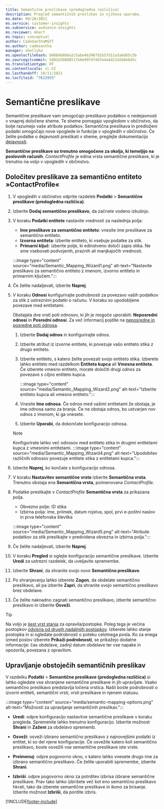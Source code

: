 ```yaml
---
title: Semantične preslikave (predogledna različica)
description: Pregled semantičnih preslikav in njihova uporaba.
ms.date: 09/28/2021
ms.service: customer-insights
ms.subservice: audience-insights
ms.reviewer: mhart
ms.topic: conceptual
author: CadeSanthaMSFT
ms.author: cadesantha
manager: shellyha
ms.openlocfilehash: b0884b8b6a2c5abe4b3967d1b57d11a3a6d65c5b
ms.sourcegitcommit: 5d82e5b808517e0e99fdfdd7e4a4422a5b8ebd5c
ms.translationtype: HT
ms.contentlocale: sl-SI
ms.lasthandoff: 10/11/2021
ms.locfileid: "7622955"
---
```

# <a name="semantic-mappings"></a>Semantične preslikave

Semantične preslikave vam omogočajo preslikavo podatkov o nedejavnosti v vnaprej določene sheme. Te sheme pomagajo vpogledom v občinstvo, da bolje razumejo vaše atribute podatkov. Semantična preslikava in predloženi podatki omogočajo nove vpoglede in funkcije v vpogledih v občinstvo. Če želite podatke o dejavnosti preslikati v sheme, preglejte dokumentacijo [dejavnosti](activities.md).

**Semantične preslikave so trenutno omogočene za okolja, ki temeljijo na poslovnih računih**. *ContactProfile* je edina vrsta semantične preslikave, ki je trenutno na voljo v vpogledih v občinstvo.

## <a name="define-a-contactprofile-semantic-entity-mapping"></a>Določitev preslikave za semantično entiteto »ContactProfile«

1. V vpogledih v občinstvo odprite razdelek **Podatki** > **Semantične preslikave (predogledna različica)**.

1. Izberite **Dodaj semantično preslikavo**, da začnete vodeno izkušnjo.

1. V koraku **Podatki entitete** nastavite vrednosti za naslednja polja:

   - **Ime preslikave za semantično entiteto**: vnesite ime preslikave za semantično entiteto.
   - **Izvorna entiteta**: izberite entiteto, ki vsebuje podatke za stik.
   - **Primarni ključ**: izberite polje, ki edinstveno določi zapis stika. Ne sme vsebovati podvojenih, praznih ali manjkajočih vrednosti.

   :::image type="content" source="media/Semantic_Mapping_Wizard1.png" alt-text="Nastavite preslikavo za semantično entiteto z imenom, izvorno entiteto in primarnim ključem.":::

1. Če želite nadaljevati, izberite **Naprej**.

1. V koraku **Odnosi** konfigurirajte podrobnosti za povezavo vaših podatkov za stik z ustreznimi podatki o računu. V koraku so upodobljene povezave med entitetami.  

   Obstajata dve vrsti poti odnosov, ki jih je mogoče uporabiti: **Neposredni odnosi** in **Posredni odnosi**. Za več informacij pojdite na [neposredne in posredne poti odnosa](relationships.md#relationship-paths).

   1. Izberite **Dodaj odnos** in konfigurirajte odnos.
   1. Izberite atribut iz izvorne entitete, ki povezuje vašo entiteto stika z drugo entiteto.
   1. Izberite entiteto, s katero želite povezati svojo entiteto stika. Izberete lahko entiteto med razdelkom **Entiteta kupca** ali **Vmesna entiteta**. Če izberete vmesno entiteto, morate določiti drugi odnos za povezavo s ciljno entiteto kupca.

      :::image type="content" source="media/Semantic_Mapping_Wizard2.png" alt-text="Izberite entiteto kupca ali vmesno entiteto.":::

   1. Vnesite **Ime odnosa**. Če odnos med vašimi entitetami že obstaja, je ime odnosa samo za branje. Če ne obstaja odnos, bo ustvarjen nov odnos z imenom, ki ga vnesete.
   1. Izberite **Uporabi**, da dokončate konfiguracijo odnosa.

   > [!NOTE]
   > Konfigurirate lahko več odnosov med entiteto stika in drugimi entitetami kupca z vmesnimi entitetami.
   >  :::image type="content" source="media/Semantic_Mapping_Wizard4.png" alt-text="Upodobitev različnih odnosov povezuje entitete stika z entitetami kupca.":::

1. Izberite **Naprej**, ko končate s konfiguracijo odnosa.

1. V koraku **Nastavitev semantične vrste** izberite **Semantična vrsta**. Trenutno obstaja ena **Semantična vrsta**, poimenovana *ContactProfile*.

1. Podatke preslikajte v *ContactProfile* **Semantična vrsta** za prikazana polja.
   - Obvezno polje: ID stika
   - Izbirna polja: ime, priimek, datum rojstva, spol, prvi e-poštni naslov in prva telefonska številka

   :::image type="content" source="media/Semantic_Mapping_Wizard5.png" alt-text="Atribute podatkov za stik preslikajte v predvidena obvezna in izbirna polja.":::

1. Če želite nadaljevati, izberite **Naprej**.

1. V koraku **Pregled** si oglejte konfiguracijo semantične preslikave. Izberite **Uredi** za ustrezni razdelek, da uveljavite spremembe.

1. Izberite **Shrani**, da shranite svojo novo **Semantično preslikavo**.

1. Po shranjevanju lahko izberete **Zagon**, da obdelate semantično preslikavo, ali pa izberite **Zapri**, da shranite svojo semantično preslikavo brez obdelave.

1. Če želite naknadno zagnati semantično preslikavo, izberite semantično preslikavo in izberite **Osveži**.

> [!TIP]
> Na voljo je [šest vrst stanja](system.md#status-types) za opravila/postopke. Poleg tega je večina postopkov [odvisna od drugih nadaljnjih postopkov](system.md#refresh-policies). Izberete lahko stanje postopka in si ogledate podrobnosti o poteku celotnega posla. Ko za enega izmed poslov izberete **Prikaži podrobnosti**, se prikažejo dodatne informacije: čas obdelave, zadnji datum obdelave ter vse napake in opozorila, povezana z opravilom.

## <a name="manage-existing-semantic-mappings"></a>Upravljanje obstoječih semantičnih preslikav

V razdelku **Podatki** > **Semantične preslikave (predogledna različica)** si lahko ogledate vse shranjene semantične preslikave in jih upravljate. Vsako semantično preslikavo predstavlja ločena vrstica. Našli boste podrobnosti o izvorni entiteti, semantični vrsti, vrsti preslikave in njenem statusu.

:::image type="content" source="media/semantic-mapping-options.png" alt-text="Možnosti za upravljanje semantičnih preslikav.":::

- **Uredi**: odpre konfiguracijo nastavitve semantične preslikave v koraku pregleda. Spremenite lahko trenutno konfiguracijo. Izberite možnost **Shrani** in **Zaženi** za obdelavo sprememb.

- **Osveži**: osveži izbrano semantično preslikavo z najnovejšimi podatki iz entitet, ki so del njene konfiguracije. Če osvežite katero koli semantično preslikavo, boste osvežili vse semantične preslikave iste vrste.

- **Preimenuj**: odpre pogovorno okno, v katero lahko vnesete drugo ime za izbrano semantično preslikavo. Če želite uporabiti spremembe, izberite **Shrani**.

- **Izbriši**: odpre pogovorno okno za potrditev izbrisa izbrane semantične preslikave. Prav tako lahko izbrišete več kot eno semantično preslikavo hkrati, tako da izberete semantične preslikave in ikono za brisanje. Izberite možnost **Izbriši**, da pordite izbris.

[!INCLUDE[footer-include](../includes/footer-banner.md)]

